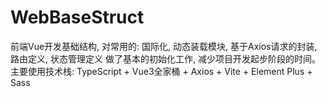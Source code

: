 # WebBaseStruct
前端Vue开发基础结构, 对常用的: 国际化, 动态装载模块, 基于Axios请求的封装, 路由定义, 状态管理定义 做了基本的初始化工作, 减少项目开发起步阶段的时间。 主要使用技术栈: TypeScript + Vue3全家桶 + Axios + Vite + Element Plus + Sass
